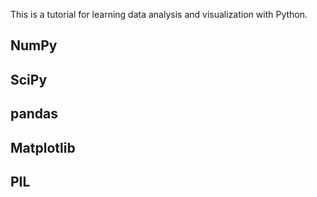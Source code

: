 This is a tutorial for learning data analysis and visualization with Python.

## NumPy

## SciPy

## pandas

## Matplotlib

## PIL

